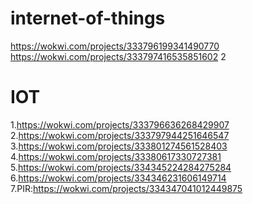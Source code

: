 # internet-of-things
https://wokwi.com/projects/333796199341490770
https://wokwi.com/projects/333797416535851602
2
# IOT
1.https://wokwi.com/projects/333796636268429907
2.https://wokwi.com/projects/333797944251646547
3.https://wokwi.com/projects/333801274561528403
4.https://wokwi.com/projects/33380617330727381
5.https://wokwi.com/projects/334345224284275284
6.https://wokwi.com/projects/334346231606149714
7.PIR:https://wokwi.com/projects/334347041012449875

